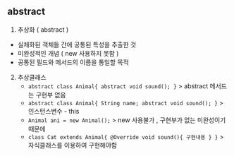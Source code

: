 ## abstract 
1. 추상화 ( abstract )
  - 실체화된 객체들 간에 공통된 특성을 추출한 것
  - 미완성적인 개념 ( new 사용하지 못함 )
  - 공통된 필드와 메서드의 이름을 통일할 목적

2. 추상클래스
   - `abstract class Animal{ abstract void sound(); }` >  abstract 메서드는 구현부 없음
   - `abstract class Animal{ String name; abstract void sound(); }` > 인스턴스변수 - this
   - `Animal ani = new Animal();` > new 사용불가 , 구현부가 없는 미완성이기 때문에
   - `class Cat extends Animal{ @Override void sound(){ 구현내용 } }` > 자식클래스를 이용하여 구현해야함 
